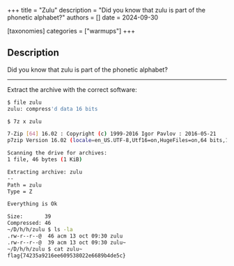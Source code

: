 +++
title = "Zulu"
description = "Did you know that zulu is part of the phonetic alphabet?"
authors = []
date = 2024-09-30

[taxonomies]
categories = ["warmups"]
+++

## Description

Did you know that zulu is part of the phonetic alphabet?

----

Extract the archive with the correct software:

```bash
$ file zulu
zulu: compress'd data 16 bits
```

```bash
$ 7z x zulu

7-Zip [64] 16.02 : Copyright (c) 1999-2016 Igor Pavlov : 2016-05-21
p7zip Version 16.02 (locale=en_US.UTF-8,Utf16=on,HugeFiles=on,64 bits,16 CPUs AMD Ryzen 7 PRO 6850U with Radeon Graphics      (A40F41),ASM,AES-NI)

Scanning the drive for archives:
1 file, 46 bytes (1 KiB)

Extracting archive: zulu
--
Path = zulu
Type = Z

Everything is Ok

Size:       39
Compressed: 46
~/D/h/h/zulu $ ls -la
.rw-r--r--@  46 acm 13 oct 09:30 zulu
.rw-r--r--@  39 acm 13 oct 09:30 zulu~
~/D/h/h/zulu $ cat zulu~
flag{74235a9216ee609538022e6689b4de5c}
```
